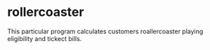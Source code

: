# rollercoaster
This particular program calculates customers roallercoaster playing eligibility and tickect bills.